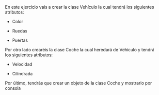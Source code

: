 En este ejercicio vais a crear la clase Vehículo la cual tendrá los siguientes atributos:

- Color

- Ruedas

- Puertas

Por otro lado crearéis la clase Coche la cual heredará de Vehículo y tendrá los siguientes atributos:

- Velocidad

- Cilindrada

Por último, tendrás que crear un objeto de la clase Coche y mostrarlo por consola